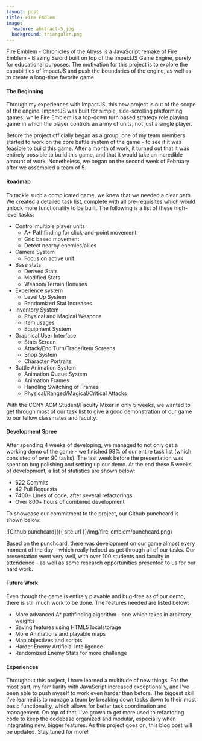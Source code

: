 ```yaml
---
layout: post
title: Fire Emblem
image:
  feature: abstract-5.jpg
  background: triangular.png
---
```



Fire Emblem - Chronicles of the Abyss is a JavaScript remake of Fire Emblem - Blazing Sword built on top of the ImpactJS Game Engine, purely for educational purposes. The motivation for this project is to explore the capabilities of ImpactJS and push the boundaries of the engine, as well as to create a long-time favorite game. 

#### The Beginning

Through my experiences with ImpactJS, this new project is out of the scope of the engine. ImpactJS was built for simple, side-scrolling platforming games, while Fire Emblem is a top-down turn based strategy role playing game in which the player controls an army of units, not just a single player. 

Before the project officially began as a group, one of my team members started to work on the core battle system of the game - to see if it was feasible to build this game. After a month of work, it turned out that it was entirely possible to build this game, and that it would take an incredible amount of work. Nonetheless, we began on the second week of February after we assembled a team of 5. 

#### Roadmap

To tackle such a complicated game, we knew that we needed a clear path. We created a detailed task list, complete with all pre-requisites which would unlock more functionality to be built. The following is a list of these high-level tasks:

* Control multiple player units
    * A* Pathfinding for click-and-point movement
    * Grid based movement
    * Detect nearby enemies/allies
* Camera System
    * Focus on active unit
* Base stats
    * Derived Stats
    * Modified Stats
    * Weapon/Terrain Bonuses
* Experience system
    * Level Up System
    * Randomized Stat Increases
* Inventory System
    * Physical and Magical Weapons
    * Item usages
    * Equipment System
* Graphical User Interface
    * Stats Screen
    * Attack/End Turn/Trade/Item Screens 
    * Shop System
    * Character Portraits
* Battle Animation System
    * Animation Queue System
    * Animation Frames
    * Handling Switching of Frames 
    * Physical/Ranged/Magical/Critical Attacks

With the CCNY ACM Student/Faculty Mixer in only 5 weeks, we wanted to get through most of our task list to give a good demonstration of our game to our fellow classmates and faculty. 

#### Development Spree

After spending 4 weeks of developing, we managed to not only get a working demo of the game - we finished 98% of our entire task list (which consisted of over 90 tasks). The last week before the presentation was spent on bug polishing and setting up our demo. At the end these 5 weeks of development, a list of statistics are shown below:

* 622 Commits
* 42 Pull Requests
* 7400+ Lines of code, after several refactorings
* Over 800+ hours of combined development

To showcase our commitment to the project, our Github punchcard is shown below:

![Github punchcard]({{ site.url }}/img/fire_emblem/punchcard.png)

Based on the punchcard, there was development on our game almost every moment of the day - which really helped us get through all of our tasks. Our presentation went very well, with over 100 students and faculty in attendence - as well as some research opportunities presented to us for our hard work.

#### Future Work

Even though the game is entirely playable and bug-free as of our demo, there is still much work to be done. The features needed are listed below:

* More advanced A* pathfinding algorithm - one which takes in arbitrary weights
* Saving features using HTML5 localstorage
* More Animations and playable maps
* Map objectives and scripts
* Harder Enemy Artificial Intelligence
* Randomized Enemy Stats for more challenge

#### Experiences

Throughout this project, I have learned a multitude of new things. For the most part, my familiarity with JavaScript increased exceptionally, and I've been able to push myself to work even harder than before. The biggest skill I've learned is to manage a team by breaking down tasks down to their most basic functionality, which allows for better task coordination and management. On top of that, I've grown to get more used to refactoring code to keep the codebase organized and modular, especially when integrating new, bigger features.
As this project goes on, this blog post will be updated. Stay tuned for more!

